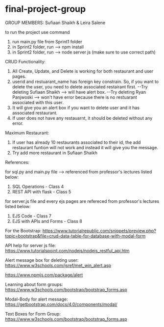 # final-project-group
GROUP MEMBERS: Sufiaan Shaikh &amp; Leira Salene

to run the project use command 
1. run main.py file from Sprint1 folder
2. in Sprint2 folder, run --> npm install
3. in Sprint2 folder, run --> node server js  (make sure to use correct path)

CRUD Functionality:

1. All Create, Update, and Delete is working for both restaurant and user pages.
2. userid and restuarant_name has foreign key constrain. So, if you want to delete the user, you need to delete associated restairant first.
--Try deleting Sufiaan Shaikh --> will have alert box.
--Try deleting Ryan Panjwoski --> won't have error because there is no restuarant associated with this user.
3. It will give you an alert box if you want to delete user and it has associated restaurant.
4. If user does not have any restauarnt, it should be deleted without any error.

Maximum Restaurant:
1. If user has already 10 restaurants associated to their id, the add restaurant funtion will not work and instead it will give you the message.
2. Try add more restaurant in Sufiaan Shaikh

References:

for sql.py and main.py file --> referenced from professor's lectures listed below:
1. SQL Operations - Class 4
2. REST API with flask - Class 5

for server.js file and every ejs pages are refereced from professor's lectures listed below:
1. EJS Code - Class 7
2. EJS with APIs and Forms - Class 8


For the Bootstrap:
https://www.tutorialrepublic.com/snippets/preview.php?topic=bootstrap&file=crud-data-table-for-database-with-modal-form


API help for server js file:
https://www.tutorialspoint.com/nodejs/nodejs_restful_api.htm

Alert message box for deleting user:
https://www.w3schools.com/jsref/met_win_alert.asp

https://www.npmjs.com/package/alert

Learning about form groups:
https://www.w3schools.com/bootstrap/bootstrap_forms.asp

Modal-Body for alert message:
https://getbootstrap.com/docs/4.0/components/modal/

Text Boxes for Form Group:
https://www.w3schools.com/bootstrap/bootstrap_forms.asp

